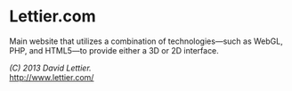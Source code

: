 Lettier.com
===========

Main website that utilizes a combination of technologies&#8212;such as WebGL, PHP, and HTML5&#8212;to provide either a 3D or 2D interface.

_(C) 2013 David Lettier._  
http://www.lettier.com/